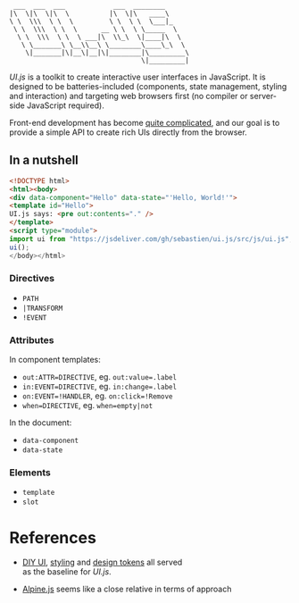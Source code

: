      ___  ___  ___            ___  ________      
    |\  \|\  \|\  \          |\  \|\   ____\     
    \ \  \\\  \ \  \         \ \  \ \  \___|_    
     \ \  \\\  \ \  \      __ \ \  \ \_____  \   
      \ \  \\\  \ \  \ ___|\  \\_\  \|____|\  \  
       \ \_______\ \__\\__\ \________\____\_\  \ 
        \|_______|\|__\|__|\|________|\_________\
                                     \|_________|

*UI.js* is a toolkit to create interactive user interfaces in
JavaScript. It is designed to be batteries-included (components, state
management, styling and interaction) and targeting web browsers first
(no compiler or server-side JavaScript required).

Front-end development has become [quite
complicated](https://news.ycombinator.com/item?id=34218003), and our
goal is to provide a simple API to create rich UIs directly from the
browser.

## In a nutshell

``` html
<!DOCTYPE html>
<html><body>
<div data-component="Hello" data-state="'Hello, World!'">
<template id="Hello">
UI.js says: <pre out:contents="." />
</template>
<script type="module">
import ui from "https://jsdeliver.com/gh/sebastien/ui.js/src/js/ui.js";
ui();
</body></html>
```

### Directives

-   `PATH`
-   `|TRANSFORM`
-   `!EVENT`

### Attributes

In component templates:

-   `out:ATTR=DIRECTIVE`, eg. `out:value=.label`
-   `in:EVENT=DIRECTIVE`, eg. `in:change=.label`
-   `on:EVENT=!HANDLER`, eg. `on:click=!Remove`
-   `when=DIRECTIVE`, eg. `when=empty|not`

In the document:

-   `data-component`
-   `data-state`

### Elements

-   `template`
-   `slot`

# References

-   [DIY UI](https://observablehq.com/@sebastien/diy-ui),
    [styling](https://observablehq.com/@sebastien/diy-ui) and [design
    tokens](https://observablehq.com/@sebastien/tokens) all served  
    as the baseline for *UI.js*.

-   [Alpine.js](https://alpinejs.dev) seems like a close relative in
    terms of approach
